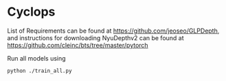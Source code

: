 # Cyclops

List of Requirements can be found at https://github.com/jeoseo/GLPDepth, and instructions for downloading NyuDepthv2 can be found at https://github.com/cleinc/bts/tree/master/pytorch

Run all models using
```
python ./train_all.py
```
